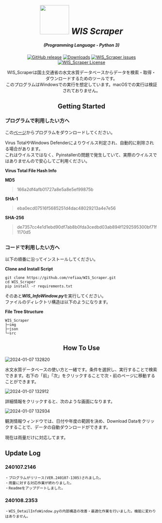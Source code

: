 
<div align="center">

# <img src="https://raw.githubusercontent.com/refiaa/WIS_Scraper/main/WIS_Scraper.ico" width="96" height="96"> </img> ***WIS Scraper***

<em><h5 align="center">(Programming Language - Python 3)</h5></em>

[![GitHub release](https://img.shields.io/github/release/refiaa/WIS_Scraper.svg?color=Green)](https://github.com/refiaa/WIS_Scraper/releases/latest)
[![Downloads](https://img.shields.io/github/downloads/refiaa/WIS_Scraper/total?color=6451f1)](https://github.com/refiaa/WIS_Scraper/releases/latest)
[![WIS_Scraper issues](https://img.shields.io/github/issues/refiaa/WIS_Scraper?color=yellow)](https://github.com/refiaa/WIS_Scraper/issues)
[![WIS_Scraper License](https://img.shields.io/github/license/refiaa/WIS_Scraper?color=orange)](#)


WIS_Scraperは国土交通省の水文水質データベースからデータを検索・取得・ダウンロードするためのツールです。</br>
このプログラムはWindowsでの実行を想定しています。macOSでの実行は検証されておりません。

## Getting Started

<div align="left">

### プログラムで利用したい方へ

この[ページ](https://github.com/refiaa/WIS_Scraper/releases/latest)からプログラムをダウンロードしてください。 

Virus TotalやWindows Defenderによりウイルス判定され、自動的に削除される場合があります。</br> これはウイルスではなく、Pyinstallerの問題で発生していて、実際のウイルスではありませんので安心してご利用ください。

**Virus Total File Hash Info**

**MD5**</br>
>166a2df4afb01727a8e5a8e5ef99875b</br>

**SHA-1**</br>
>eba0ecd07516f5685251d4dac48029213a4e7e56</br>

**SHA-256**</br>
>de7357cc4e1d1ebd90df7ab8b0fda3cedbd03ab894f1292595300bf71f1170d5</br>


## 
### コードで利用したい方へ

以下の順番に沿ってインストールしてください。

**Clone and Install Script**

```shell script
git clone https://github.com/refiaa/WIS_Scraper.git
cd WIS_Scraper
pip install -r requirements.txt
```
そのあと***WIS_InfoWindow.py***を実行してください。</br>
ファイルのディレクトリ構造は以下のようになります。

**File Tree Structure**
```shell script
WIS_Scraper
├─img
├─json
└─src
```

<div align="center">

## How To Use

<div align="left">

![2024-01-07 132820](https://github.com/refiaa/WIS_Scraper/assets/112306763/a695c404-20e2-40fb-8d12-6c931725464b)

水文水質データベースの使い方と一緒です。条件を選択し、実行することで検索できます。右下の「前」「次」をクリックすることで次・前のページに移動することができます。

![2024-01-07 132912](https://github.com/refiaa/WIS_Scraper/assets/112306763/08e22878-8392-4d19-9663-2962364b30c5)

詳細情報をクリックすると、次のような画面になります。

![2024-01-07 132934](https://github.com/refiaa/WIS_Scraper/assets/112306763/491bdbb0-4d98-4c2f-ac9a-43b1ac60e3e2)

観測情報ウィンドウでは、日付や年度の範囲を決め、Download Dataをクリックすることで、データの自動ダウンロードができます。

現在は雨量だけに対応してます。

## Update Log

### 240107.2146
```
・プログラムがリリース(VER.240107-1305)されました。
・雨量に対する対応作業が終わりました。
・Readmeをアップデートしました。
```

### 240108.2353
```
・WIS_DetailInfoWindow.pyの内部構造の改善・最適化作業を行いました。機能に変わりはありません。
```
